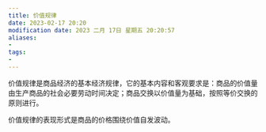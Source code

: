 ```yaml
---
title: 价值规律
date: 2023-02-17 20:20
modification date: 2023 二月 17日 星期五 20:20:57
aliases: 
- 
tags: 
- 
---
```


价值规律是商品经济的基本经济规律，它的基本内容和客观要求是：商品的价值量由生产商品的社会必要劳动时间决定；商品交换以价值量为基础，按照等价交换的原则进行。

价值规律的表现形式是商品的价格围绕价值自发波动。
